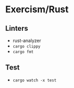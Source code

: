 # Exercism/Rust

## Linters
* rust-analyzer
* `cargo clippy`
* `cargo fmt`

## Test
* `cargo watch -x test`
